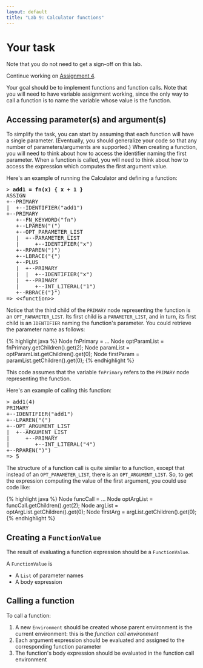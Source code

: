 ```yaml
---
layout: default
title: "Lab 9: Calculator functions"
---
```


# Your task

Note that you do not need to get a sign-off on this lab.

Continue working on [Assignment 4](assign/assign04.html).

Your goal should be to implement functions and function calls.  Note that you will need to have variable assignment working, since the only way to call a function is to name the variable whose value is the function.

## Accessing parameter(s) and argument(s)

To simplify the task, you can start by assuming that each function will have a single parameter.  (Eventually, you should generalize your code so that any number of parameters/arguments are supported.)  When creating a function, you will need to think about how to access the identifier naming the first parameter.  When a function is called, you will need to think about how to access the expression which computes the first argument value.

Here's an example of running the Calculator and defining a function:

<pre>
> <b>add1 = fn(x) { x + 1 }</b>
ASSIGN
+--PRIMARY
|  +--IDENTIFIER("add1")
+--PRIMARY
   +--FN_KEYWORD("fn")
   +--LPAREN("(")
   +--OPT_PARAMETER_LIST
   |  +--PARAMETER_LIST
   |     +--IDENTIFIER("x")
   +--RPAREN(")")
   +--LBRACE("{")
   +--PLUS
   |  +--PRIMARY
   |  |  +--IDENTIFIER("x")
   |  +--PRIMARY
   |     +--INT_LITERAL("1")
   +--RBRACE("}")
=> &lt;&lt;function&gt;&gt;
</pre>

Notice that the third child of the `PRIMARY` node representing the function is an `OPT_PARAMETER_LIST`.  Its first child is a `PARAMETER_LIST`, and in turn, its first child is an `IDENTIFIER` naming the function's parameter.  You could retrieve the parameter name as follows:

{% highlight java %}
Node fnPrimary = ...
Node optParamList = fnPrimary.getChildren().get(2);
Node paramList = optParamList.getChildren().get(0);
Node firstParam = paramList.getChildren().get(0);
{% endhighlight %}

This code assumes that the variable <code>fnPrimary</code> refers to the `PRIMARY` node representing the function.

Here's an example of calling this function:

<pre>
> add1(4)
PRIMARY
+--IDENTIFIER("add1")
+--LPAREN("(")
+--OPT_ARGUMENT_LIST
|  +--ARGUMENT_LIST
|     +--PRIMARY
|        +--INT_LITERAL("4")
+--RPAREN(")")
=> 5
</pre>

The structure of a function call is quite similar to a function, except that instead of an `OPT_PARAMETER_LIST`, there is an `OPT_ARGUMENT_LIST`.  So, to get the expression computing the value of the first argument, you could use code like:

{% highlight java %}
Node funcCall = ...
Node optArgList = funcCall.getChildren().get(2);
Node argList = optArgList.getChildren().get(0);
Node firstArg = argList.getChildren().get(0);
{% endhighlight %}

## Creating a `FunctionValue`

The result of evaluating a function expression should be a `FunctionValue`.

A `FunctionValue` is

* A `List` of parameter names
* A body expression

## Calling a function

To call a function:

1. A new `Environment` should be created whose parent environment is the current environment: this is the *function call environment*
2. Each argument expression should be evaluated and assigned to the corresponding function parameter
3. The function's body expression should be evaluated in the function call environment

<!-- vim:set wrap: ­-->
<!-- vim:set linebreak: -->
<!-- vim:set nolist: -->
